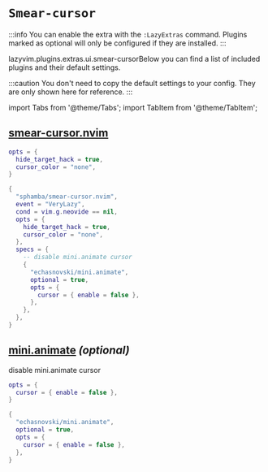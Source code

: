 # `Smear-cursor`

<!-- plugins:start -->

:::info
You can enable the extra with the `:LazyExtras` command.
Plugins marked as optional will only be configured if they are installed.
:::

lazyvim.plugins.extras.ui.smear-cursorBelow you can find a list of included plugins and their default settings.

:::caution
You don't need to copy the default settings to your config.
They are only shown here for reference.
:::

import Tabs from '@theme/Tabs';
import TabItem from '@theme/TabItem';

## [smear-cursor.nvim](https://github.com/sphamba/smear-cursor.nvim)

<Tabs>

<TabItem value="opts" label="Options">

```lua
opts = {
  hide_target_hack = true,
  cursor_color = "none",
}
```

</TabItem>


<TabItem value="code" label="Full Spec">

```lua
{
  "sphamba/smear-cursor.nvim",
  event = "VeryLazy",
  cond = vim.g.neovide == nil,
  opts = {
    hide_target_hack = true,
    cursor_color = "none",
  },
  specs = {
    -- disable mini.animate cursor
    {
      "echasnovski/mini.animate",
      optional = true,
      opts = {
        cursor = { enable = false },
      },
    },
  },
}
```

</TabItem>

</Tabs>

## [mini.animate](https://github.com/echasnovski/mini.animate) _(optional)_

 disable mini.animate cursor


<Tabs>

<TabItem value="opts" label="Options">

```lua
opts = {
  cursor = { enable = false },
}
```

</TabItem>


<TabItem value="code" label="Full Spec">

```lua
{
  "echasnovski/mini.animate",
  optional = true,
  opts = {
    cursor = { enable = false },
  },
}
```

</TabItem>

</Tabs>

<!-- plugins:end -->
